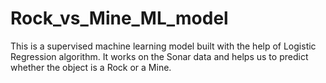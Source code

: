 # Rock_vs_Mine_ML_model
This is a supervised machine learning model built with the help of Logistic Regression algorithm. It works on the Sonar data and helps us to predict whether the object is a Rock or a Mine.
